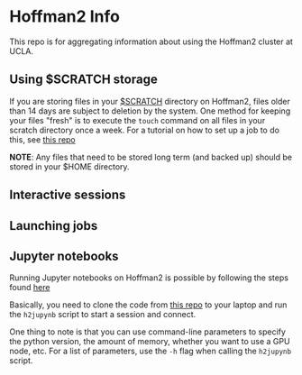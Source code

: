 # Hoffman2 Info
This repo is for aggregating information about using the Hoffman2 cluster at UCLA.

## Using $SCRATCH storage
If you are storing files in your [$SCRATCH](https://www.hoffman2.idre.ucla.edu/data-storage/#SCRATCH) directory on Hoffman2, files older than 14 days are subject to deletion by the system. One method for keeping your files "fresh" is to execute the `touch` command on all files in your scratch directory once a week. For a tutorial on how to set up a job to do this, see [this repo](https://github.com/brianhill11/touch) 

**NOTE**: Any files that need to be stored long term (and backed up) should be stored in your $HOME directory.  

## Interactive sessions

## Launching jobs

## Jupyter notebooks

Running Jupyter notebooks on Hoffman2 is possible by following the steps found [here](https://www.hoffman2.idre.ucla.edu/access/jupyter-notebook/#Starting_a_Jupyter_Notebook_on_the_Hoffman2_cluster_displaying_it_on_your_local_web-browser)

Basically, you need to clone the code from [this repo](https://gitlab.idre.ucla.edu/dauria/jupyter-notebook.git) to your laptop and run the `h2jupynb` script to start a session and connect. 

One thing to note is that you can use command-line parameters to specify the python version, the amount of memory, whether you want to use a GPU node, etc. For a list of parameters, use the `-h` flag when calling the `h2jupynb` script.

